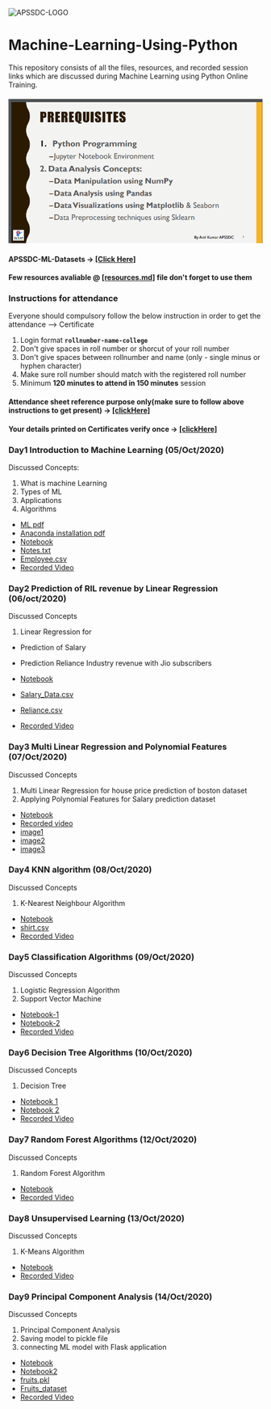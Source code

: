 ![APSSDC-LOGO](https://drive.google.com/uc?export=download&id=15AKQ6_-BixW4K6mL6RPphF5EKXqYF2zj)
# Machine-Learning-Using-Python

This repository consists of all the files, resources, and recorded session links which are discussed during Machine Learning using Python Online Training.



#### ![prerequisite](Prerequisite.png)

#### APSSDC-ML-Datasets → [[Click Here]](https://github.com/AP-State-Skill-Development-Corporation/Datasets)

#### Few resources avaliable @ [[resources.md]](resources.md) file don't forget to use them

### Instructions for attendance

Everyone should compulsory follow the below instruction in order to get the attendance --> Certificate

1. Login format **`rollnumber-name-college`**
2. Don't give spaces in roll number or shorcut of your roll number
3. Don't give spaces between rollnumber and name (only - single minus or hyphen character)
4. Make sure roll number should match with the registered roll number
5. Minimum **120 minutes to attend in 150 minutes** session

#### Attendance sheet reference purpose only(make sure to follow above instructions to get present) → [[clickHere]](https://docs.google.com/spreadsheets/d/1YaaLzqz2ToxTK4ahioHIJ-Y4QrGXNxfvAkKv8xRmDJE/edit?usp=sharing)

#### Your details printed on Certificates verify once → [[clickHere]](https://docs.google.com/spreadsheets/d/12fe3qibrYrKoZjbrbvWDd6bJvPXtSHmHQuawPeSxh4Q/edit?usp=sharing)

<!-----
******************************
Reference purpose follow this below things

1. Commit message format
- For content updation -- Added dayNo discussed content
-For Readme.md file updation --  Updated dayNo content
-For resources.md file updation --  Updated resourceName

2.README.md content

DayNo SampleLessonName (Date)

Discussed Concepts:
1. Topic-1
2. Topic-2

[[DayNo_Notebook_Link]]()
[[DayNo_Recorded_Video_Link]]()
*************************
--->


### Day1 Introduction to Machine Learning (05/Oct/2020)

Discussed Concepts:
1. What is machine Learning
2. Types of ML
3. Applications
4. Algorithms  

* [ML pdf ](Day-1/MachineLearningwithPython.pdf)
* [Anaconda installation pdf](Day-1/AnacondaInstallation.pdf)
* [Notebook](Day-1/Day1_05oct2020.ipynb)
* [Notes.txt](Day-1/notes.txt)
* [Employee.csv](Day-1/employee.csv)
* [Recorded Video](https://transcripts.gotomeeting.com/#/s/c4789efb0ddc194d67defa8470d972d9ad2c49861d8f4725d5fa9e39fa262b77)



### Day2 Prediction of RIL revenue by Linear Regression (06/oct/2020)

Discussed Concepts
1. Linear Regression for
* Prediction of Salary
* Prediction Reliance Industry revenue with Jio subscribers

* [Notebook](Day-2/Day2_06oct2020.ipynb)
* [Salary_Data.csv](https://raw.githubusercontent.com/AP-State-Skill-Development-Corporation/Datasets/master/Regression/Salary_Data.csv)
* [Reliance.csv](Day-2/reliance.csv)
* [Recorded Video](https://transcripts.gotomeeting.com/#/s/24110ef9b6d63482f3306a2dad9a379c25919fa5b9e011935de31a2d115aeed6)


### Day3 Multi Linear Regression and Polynomial Features (07/Oct/2020)

Discussed Concepts
1. Multi Linear Regression for house price prediction of boston dataset
2. Applying Polynomial Features for Salary prediction dataset

* [Notebook](Day-3/Day3_07Oct2020.ipynb)
* [Recorded  video](https://transcripts.gotomeeting.com/#/s/ab3174e155fef00041fd870c17978dda12e9bed90d51e347a3cc70610ca8804f)
* [image1](Day-3/6_1_line.png)
* [image2](Day-3/6_2_linePoly.png)
* [image3](Day-3/mlconcepts_image5.png)


### Day4 KNN algorithm (08/Oct/2020)

Discussed Concepts
1. K-Nearest Neighbour Algorithm

* [Notebook](Day-4/Day4_08Oct2020.ipynb)
* [shirt.csv](https://raw.githubusercontent.com/AP-State-Skill-Development-Corporation/Datasets/master/Classification/shirt.csv)
* [Recorded Video](https://transcripts.gotomeeting.com/#/s/8fa3d184c1d6faa5a6e98ddc3dd4e310cae2a6b60f239d621d77694b3ed2b56b)


### Day5 Classification Algorithms (09/Oct/2020)

Discussed Concepts
1. Logistic Regression Algorithm
2. Support Vector Machine

* [Notebook-1](Day-5/Day5_1_09Oct2020.ipynb)
* [Notebook-2](Day-5/Day5_2_09Oct2020.ipynb)
* [Recorded Video](https://transcripts.gotomeeting.com/#/s/b415b1675b720e6efb81cb00418db3f95839aa050f50a290236d2973595c4098)


### Day6 Decision Tree Algorithms (10/Oct/2020)

Discussed Concepts
1. Decision Tree

* [Notebook 1](Day-6/Day6_1_10Oct2020.ipynb)
* [Notebook 2](Day-6/Day6_2_10Oct2020.ipynb)
* [Recorded Video](https://transcripts.gotomeeting.com/#/s/1df0e11fddc01bc68d1461141a6fe8b149974ac5ec3e2360a3b5a929b12e6754)


### Day7 Random Forest Algorithms (12/Oct/2020)

Discussed Concepts
1. Random Forest Algorithm

* [Notebook](Day-7/Day7_12Oct2020.ipynb)
* [Recorded Video](https://transcripts.gotomeeting.com/#/s/7085c2c1d2a48a9807611388269f8b5bdb122cd5b98a8026edc651d0e003bdf7)



### Day8 Unsupervised Learning (13/Oct/2020)

Discussed Concepts
1. K-Means Algorithm

* [Notebook](Day-8/Day8_13Oct2020.ipynb)
* [Recorded Video](https://transcripts.gotomeeting.com/#/s/5d30f88959c12fcb4f0d4d9bb75c5db31900ea6d8e7fdeefcb3361524a90891f)


### Day9 Principal Component Analysis (14/Oct/2020)

Discussed Concepts
1. Principal Component Analysis
2. Saving model to pickle file
3. connecting ML model with Flask application

* [Notebook](Day-9/Day9_14Oct2020.ipynb)
* [Notebook2](Day-9/Day9_14Oct2020_notebook2.ipynb)
* [fruits.pkl](Day-9/fruits.pkl)
* [Fruits_dataset](https://raw.githubusercontent.com/AP-State-Skill-Development-Corporation/Datasets/master/Classification/fruit_data_with_colours.csv)
* [Recorded Video](https://transcripts.gotomeeting.com/#/s/c67ffd6ccc1a734f7a6c1ef73a3ef1bbd1e50c19bce9e7ba2c4147416992b108)
